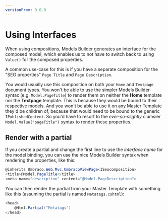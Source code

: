 ```yaml
---
versionFrom: 8.0.0
---
```


# Using Interfaces

When using compositions, Models Builder generates an interface for the composed model, which enables us to not have to switch back to using `Value()` for the composed properties.

A common use-case for this is if you have a separate composition for the "SEO properties" `Page Title` and `Page Description`.

You would usually use this composition on both your `Home` and `Textpage` document types. You won't be able to use the simpler Models Builder syntax (e.g. `Model.PageTitle`) to render them on neither the **Home** template nor
the **Textpage** template. This is because they would be bound to their respective models. And you won't be able to use it on any Master Template they'd be children of, because that would need to be bound to the generic `IPublishedContent`.
So you'd have to resort to the *ever-so-slightly* clumsier `Model.Value("pageTitle")` syntax to render these properties.

## Render with a partial

If you create a partial and change the first line to use the *interface name* for the model binding, you can use the nice Models Builder syntax when rendering the properties, like this:

```csharp
@inherits Umbraco.Web.Mvc.UmbracoViewPage<ISeocomposition>
<title>@Model.PageTitle</title>
<meta name="description" content="@Model.PageDescription">
```

You can then render the partial from your Master Template with something like this (assuming the partial is named `Metatags.cshtml`):

```csharp
<head>
    @Html.Partial("Metatags")
</head>
```